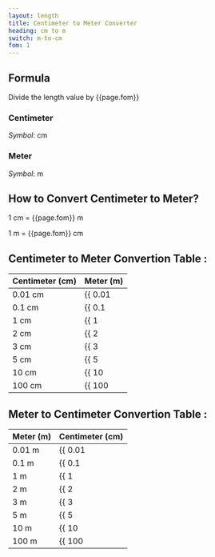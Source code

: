 ```yaml
---
layout: length
title: Centimeter to Meter Converter
heading: cm to m
switch: m-to-cm
fom: 1
---
```


## Formula
Divide the length value by {{page.fom}}

### Centimeter
*Symbol*: cm

### Meter
*Symbol*: m

## How to Convert Centimeter to Meter?
1 cm = {{page.fom}} m

1 m = {{page.fom}} cm

## Centimeter to Meter Convertion Table :

| Centimeter (cm) | Meter (m) |
| ---- | ---- |
| 0.01 cm | {{ 0.01 | divided_by: page.fom | round: 5 }} m |
| 0.1 cm | {{ 0.1 | divided_by: page.fom | round: 5 }} m |
| 1 cm | {{ 1 | divided_by: page.fom | round: 5 }} m |
| 2 cm | {{ 2 | divided_by: page.fom | round: 5 }} m |
| 3 cm | {{ 3 | divided_by: page.fom | round: 5 }} m |
| 5 cm | {{ 5 | divided_by: page.fom | round: 5 }} m |
| 10 cm | {{ 10 | divided_by: page.fom | round: 5 }} m |
| 100 cm | {{ 100 | divided_by: page.fom | round: 5 }} m |

## Meter to Centimeter Convertion Table :

| Meter (m) | Centimeter (cm) |
| ---- | ---- |
| 0.01 m | {{ 0.01 | times: page.fom | round: 5 }} cm |
| 0.1 m | {{ 0.1 | times: page.fom | round: 5 }} cm |
| 1 m | {{ 1 | times: page.fom | round: 5 }} cm |
| 2 m | {{ 2 | times: page.fom | round: 5 }} cm |
| 3 m | {{ 3 | times: page.fom | round: 5 }} cm |
| 5 m | {{ 5 | times: page.fom | round: 5 }} cm |
| 10 m | {{ 10 | times: page.fom | round: 5 }} cm |
| 100 m | {{ 100 | times: page.fom | round: 5 }} cm |

<script>
selectInput[3].selected = true
selectOutput[7].selected = true
</script>
